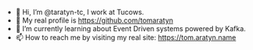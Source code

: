 - 👋 Hi, I’m @taratyn-tc, I work at Tucows.
- 👀 My real profile is https://github.com/tomaratyn
- 🌱 I’m currently learning about Event Driven systems powered by Kafka.
- 📫 How to reach me by visiting my real site: https://tom.aratyn.name

<!---
taratyn-tc/taratyn-tc is a ✨ special ✨ repository because its `README.md` (this file) appears on your GitHub profile.
You can click the Preview link to take a look at your changes.
--->
